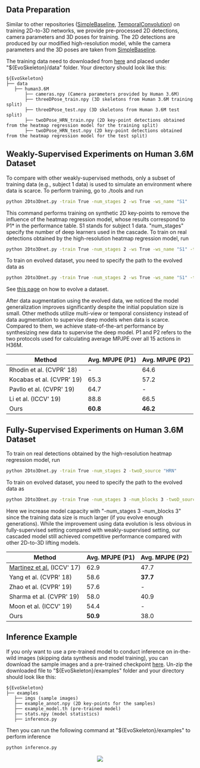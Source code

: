 ## Data Preparation
Similar to other repositories ([SimpleBaseline](https://github.com/una-dinosauria/3d-pose-baseline), [TemporalConvolution](https://github.com/facebookresearch/VideoPose3D)) on training 2D-to-3D  networks, we provide pre-processed 2D detections, camera parameters and 3D poses for training. The 2D detections are produced by our modified high-resolution model, while the camera parameters and the 3D poses are taken from [SimpleBaseline](https://github.com/una-dinosauria/3d-pose-baseline).

The training data need to downloaded from [here](https://drive.google.com/drive/folders/1zyW8ryGXLq4bumWnVGUROpDNdubWUExg?usp=sharing) and placed under "${EvoSkeleton}/data" folder. Your directory should look like this:
   ```
   ${EvoSkeleton}
   ├── data
      ├── human3.6M
          ├── cameras.npy (Camera parameters provided by Human 3.6M)
          ├── threeDPose_train.npy (3D skeletons from Human 3.6M training split)
          ├── threeDPose_test.npy (3D skeletons from Human 3.6M test split)
          ├── twoDPose_HRN_train.npy (2D key-point detections obtained from the heatmap regression model for the training split)
          ├── twoDPose_HRN_test.npy (2D key-point detections obtained from the heatmap regression model for the test split)
   ```
   
## Weakly-Supervised Experiments on Human 3.6M Dataset
To compare with other weakly-supervised methods, only a subset of training data (e.g., subject 1 data) is used to simulate an environment where data is scarce. 
To perform training, go to ./tools and run
```bash
python 2Dto3Dnet.py -train True -num_stages 2 -ws True -ws_name "S1"
```
This command performs training on synthetic 2D key-points to remove the influence of the heatmap regression model, whose results correspond to P1* in the performance table. S1 stands for subject 1 data. "num_stages" specify the number of deep learners used in the cascade.
To train on real detections obtained by the high-resolution heatmap regression model, run
```bash
python 2Dto3Dnet.py -train True -num_stages 2 -ws True -ws_name "S1" -twoD_source "HRN"
```
To train on evolved dataset, you need to specify the path to the evolved data as
```bash
python 2Dto3Dnet.py -train True -num_stages 2 -ws True -ws_name "S1" -twoD_source "HRN/synthetic" -evolved_path "YourDataPath"
```
See [this page](https://github.com/Nicholasli1995/EvoSkeleton/blob/master/docs/HHR.md) on how to evolve a dataset.


After data augmentation using the evolved data, we noticed the model generalization improves significantly despite the initial population size is small. Other methods utilize multi-view or temporal consistency instead of data augmentation to supervise deep models when data is scarce. Compared to them, we achieve state-of-the-art performance by synthesizing new data to supervise the deep model. P1 and P2 refers to the two protocols used for calculating average MPJPE over all 15 actions in H36M. 

| Method                    | Avg. MPJPE (P1) |  Avg. MPJPE (P2) |
| ------------------------- | --------------- |  --------------- |
| Rhodin et al. (CVPR' 18)  | -               |  64.6            |
| Kocabas et al. (CVPR' 19) | 65.3            |  57.2            |
| Pavllo et al. (CVPR' 19)  | 64.7            |  -               |
| Li et al. (ICCV' 19)      | 88.8            |  66.5            |
| Ours                      | **60.8**        |  **46.2**        |

## Fully-Supervised Experiments on Human 3.6M Dataset
To train on real detections obtained by the high-resolution heatmap regression model, run
```bash
python 2Dto3Dnet.py -train True -num_stages 2 -twoD_source "HRN"
```
To train on evolved dataset, you need to specify the path to the evolved data as
```bash
python 2Dto3Dnet.py -train True -num_stages 3 -num_blocks 3 -twoD_source "HRN/synthetic" -evolved_path "YourDataPath"
```
Here we increase model capacity with "-num_stages 3 -num_blocks 3" since the training data size is much larger (if you evolve enough generations).
While the improvement using data evolution is less obvious in fully-supervised setting compared with weakly-supervised setting, our cascaded model still achieved competitive performance compared with other 2D-to-3D lifting models.

| Method                     | Avg. MPJPE (P1) |  Avg. MPJPE (P2) |
| -------------------------- | --------------- |  --------------- |
| [Martinez et al.](https://github.com/una-dinosauria/3d-pose-baseline) (ICCV' 17) | 62.9            |  47.7            |
| Yang et al. (CVPR' 18)     | 58.6            |  **37.7**        |
| Zhao et al. (CVPR' 19)     | 57.6            |  -               |
| Sharma et al. (CVPR' 19)   | 58.0            |  40.9            |
| Moon et al. (ICCV' 19)     | 54.4            |  -               |
| Ours                       | **50.9**        |  38.0            |

## Inference Example
If you only want to use a pre-trained model to conduct inference on in-the-wild images (skipping data synthesis and model training), you can download the sample images and a pre-trained checkpoint [here](https://drive.google.com/file/d/158oCTK-9Y8Bl9qxidoHcXfqfeeA7qT93/view?usp=sharing). Un-zip the downloaded file to "${EvoSkeleton}/examples" folder and your directory should look like this:
   ```
   ${EvoSkeleton}
   ├── examples
      ├── imgs (sample images)
      ├── example_annot.npy (2D key-points for the samples)
      ├── example_model.th (pre-trained model)
      ├── stats.npy (model statistics)
      ├── inference.py
   ``` 
Then you can run the following command at "${EvoSkeleton}/examples" to perform inference
```bash
python inference.py
```

<p align="center">
  <img src="https://github.com/Nicholasli1995/EvoSkeleton/blob/master/imgs/example.png"/>
</p>
